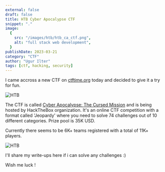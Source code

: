 ```yaml
---
external: false
draft: false
title: HTB Cyber Apocalypse CTF
snippet: "."
image:
  {
    src: "/images/htb/htb_ca_ctf.png",
    alt: "full stack web development",
  }
publishDate: 2023-03-21
category: "CTF"
author: "Ugur Ilter"
tags: [ctf, hacking, security]
---
```


I came accross a new CTF on [ctftime.org](https://ctftime.org/) today and decided to give it a try for fun.

![HTB](/images/htb/htb_ca_ctf.png)

The CTF is called [Cyber Apocalypse: The Cursed Mission](https://ctf.hackthebox.com/event/details/cyber-apocalypse-2023-the-cursed-mission-821) and is being hosted by HackTheBox organization.
It's an online CTF competition with a format called 'Jeopardy' where you need to solve 74 challenges out of 10 different categories. Prize pool is 35K USD.

Currently there seems to be 6K+ teams registered with a total of 11K+ players.

![HTB](/images/htb/htb_info.png)

I'll share my write-ups here if i can solve any challenges :)

Wish me luck !